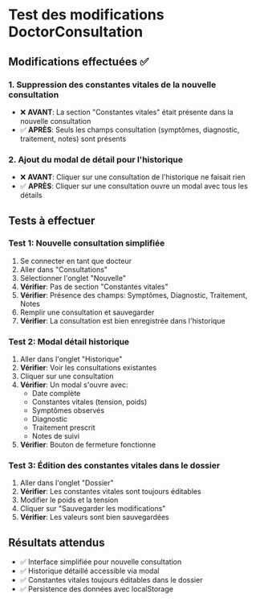 # Test des modifications DoctorConsultation

## Modifications effectuées ✅

### 1. Suppression des constantes vitales de la nouvelle consultation
- ❌ **AVANT**: La section "Constantes vitales" était présente dans la nouvelle consultation
- ✅ **APRÈS**: Seuls les champs consultation (symptômes, diagnostic, traitement, notes) sont présents

### 2. Ajout du modal de détail pour l'historique
- ❌ **AVANT**: Cliquer sur une consultation de l'historique ne faisait rien
- ✅ **APRÈS**: Cliquer sur une consultation ouvre un modal avec tous les détails

## Tests à effectuer

### Test 1: Nouvelle consultation simplifiée
1. Se connecter en tant que docteur
2. Aller dans "Consultations" 
3. Sélectionner l'onglet "Nouvelle"
4. **Vérifier**: Pas de section "Constantes vitales"
5. **Vérifier**: Présence des champs: Symptômes, Diagnostic, Traitement, Notes
6. Remplir une consultation et sauvegarder
7. **Vérifier**: La consultation est bien enregistrée dans l'historique

### Test 2: Modal détail historique
1. Aller dans l'onglet "Historique"
2. **Vérifier**: Voir les consultations existantes
3. Cliquer sur une consultation
4. **Vérifier**: Un modal s'ouvre avec:
   - Date complète
   - Constantes vitales (tension, poids)
   - Symptômes observés
   - Diagnostic
   - Traitement prescrit
   - Notes de suivi
5. **Vérifier**: Bouton de fermeture fonctionne

### Test 3: Édition des constantes vitales dans le dossier
1. Aller dans l'onglet "Dossier"
2. **Vérifier**: Les constantes vitales sont toujours éditables
3. Modifier le poids et la tension
4. Cliquer sur "Sauvegarder les modifications"
5. **Vérifier**: Les valeurs sont bien sauvegardées

## Résultats attendus
- ✅ Interface simplifiée pour nouvelle consultation
- ✅ Historique détaillé accessible via modal
- ✅ Constantes vitales toujours éditables dans le dossier
- ✅ Persistence des données avec localStorage
